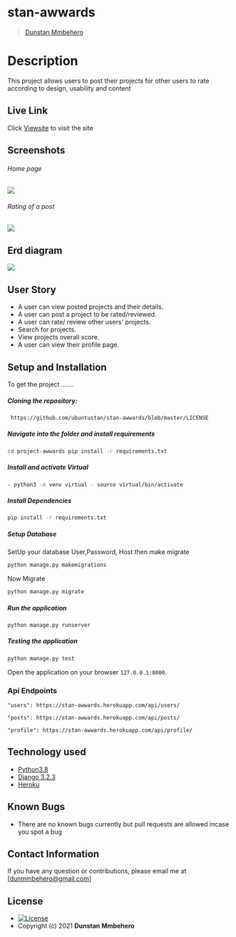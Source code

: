 # stan-awwards

>[Dunstan Mmbehero](https://github.com/ubuntustan)  
  
# Description  
This project allows users to post their projects for other users to rate according to design, usability and content 
##  Live Link  
 Click [Viewsite](https://stan-awwards.herokuapp.com/)  to visit the site
  
## Screenshots 
###### Home page
 
<img src="https://raw.githubusercontent.com/ubuntustan/stan-awwards/master/static/images/newread.png">
 
 ###### Rating of a post
 <img src="https://raw.githubusercontent.com/ubuntustan/stan-awwards/master/static/images/newarea.png"> 

## Erd diagram
 <img src="https://raw.githubusercontent.com/ubuntustan/stan-awwards/master/static/images/awarderd.png">
 
## User Story  
  
* A user can view posted projects and their details.  
* A user can post a project to be rated/reviewed. 
* A user can rate/ review other users' projects.  
* Search for projects.  
* View projects overall score.
* A user can view their profile page.  
  

  
## Setup and Installation  
To get the project .......  
  
##### Cloning the repository:  
 ```bash 
  https://github.com/ubuntustan/stan-awwards/blob/master/LICENSE
```
##### Navigate into the folder and install requirements  
 ```bash 
cd project-awwards pip install -r requirements.txt 
```
##### Install and activate Virtual  
 ```bash 
- python3 -m venv virtual - source virtual/bin/activate  
```  
##### Install Dependencies  
 ```bash 
 pip install -r requirements.txt 
```  
 ##### Setup Database  
  SetUp your database User,Password, Host then make migrate  
 ```bash 
python manage.py makemigrations 
 ``` 
 Now Migrate  
 ```bash 
 python manage.py migrate 
```
##### Run the application  
 ```bash 
 python manage.py runserver 
``` 
##### Testing the application  
 ```bash 
 python manage.py test 
```
Open the application on your browser `127.0.0.1:8000`.  
  
 ### Api Endpoints
 

    "users": https://stan-awwards.herokuapp.com/api/users/

    "posts": https://stan-awwards.herokuapp.com/api/posts/

    "profile": https://stan-awwards.herokuapp.com/api/profile/

 
## Technology used  
  
* [Python3.8](https://www.python.org/)  
* [Django 3.2.3](https://docs.djangoproject.com/en/2.2/)  
* [Heroku](https://heroku.com)  
  
  
## Known Bugs  
* There are no known bugs currently but pull requests are allowed incase you spot a bug  
  
## Contact Information   
If you have any question or contributions, please email me at [dunmmbehero@gmail.com]  
  
## License 

* [![License](https://img.shields.io/packagist/l/loopline-systems/closeio-api-wrapper.svg)](https://github.com/ubuntustan/stan-awwards/blob/master/LICENSE)  
* Copyright (c) 2021 **Dunstan Mmbehero**
